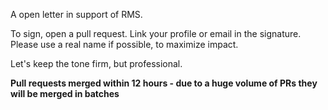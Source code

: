 A open letter in support of RMS.

To sign, open a pull request. Link your profile or email in the signature. Please use a real name if possible, to maximize impact.

Let's keep the tone firm, but professional.

**Pull requests merged within 12 hours - due to a huge volume of PRs they will be merged in batches**
